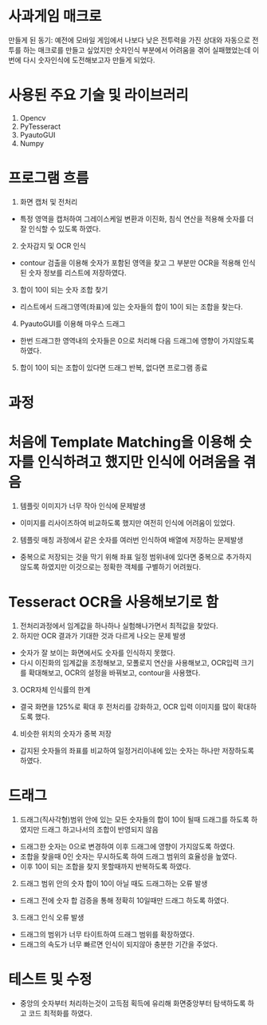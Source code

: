# 사과게임 매크로
만들게 된 동기: 예전에 모바일 게임에서 나보다 낮은 전투력을 가진 상대와 자동으로 전투를 하는 매크로를 만들고 싶었지만 숫자인식 부분에서 어려움을 겪어 실패했었는데 이번에 다시 숫자인식에 도전해보고자 만들게 되었다.

# 사용된 주요 기술 및 라이브러리
1. Opencv
2. PyTesseract
3. PyautoGUI
4. Numpy

# 프로그램 흐름
1. 화면 캡처 및 전처리
  - 특정 영역을 캡처하여 그레이스케일 변환과 이진화, 침식 연산을 적용해 숫자를 더 잘 인식할 수 있도록 하였다.
2. 숫자감지 및 OCR 인식
  - contour 검출을 이용해 숫자가 포함된 영역을 찾고 그 부분만 OCR을 적용해 인식된 숫자 정보를 리스트에 저장하였다.
3. 합이 10이 되는 숫자 조합 찾기
  - 리스트에서 드래그영역(좌표)에 있는 숫자들의 합이 10이 되는 조합을 찾는다.
4. PyautoGUI를 이용해 마우스 드래그
  - 한번 드래그한 영역내의 숫자들은 0으로 처리해 다음 드래그에 영향이 가지않도록 하였다.
5. 합이 10이 되는 조합이 있다면 드래그 반복, 없다면 프로그램 종료

# 과정
# 처음에 Template Matching을 이용해 숫자를 인식하려고 했지만 인식에 어려움을 겪음
1. 템플릿 이미지가 너무 작아 인식에 문제발생
  - 이미지를 리사이즈하여 비교하도록 했지만 여전히 인식에 어려움이 있었다.
2. 템플릿 매칭 과정에서 같은 숫자를 여러번 인식하여 배열에 저장하는 문제발생
  - 중복으로 저장되는 것을 막기 위해 좌표 일정 범위내에 있다면 중복으로 추가하지 않도록 하였지만 이것으로는 정확한 객체를 구별하기 어려웠다.

# Tesseract OCR을 사용해보기로 함
1. 전처리과정에서 임계값을 하나하나 실험해나가면서 최적값을 찾았다.
2. 하지만 OCR 결과가 기대한 것과 다르게 나오는 문제 발생
  - 숫자가 잘 보이는 화면에서도 숫자를 인식하지 못했다.
  - 다시 이진화의 임계값을 조정해보고, 모폴로지 연산을 사용해보고, OCR입력 크기를 확대해보고, OCR의 설정을 바꿔보고, contour을 사용했다.
3. OCR자체 인식률의 한계
  - 결국 화면을 125%로 확대 후 전처리를 강화하고, OCR 입력 이미지를 많이 확대하도록 했다.
4. 비슷한 위치의 숫자가 중복 저장
  - 감지된 숫자들의 좌표를 비교하여 일정거리이내에 있는 숫자는 하나만 저장하도록 하였다.

# 드래그
1. 드래그(직사각형)범위 안에 있는 모든 숫자들의 합이 10이 될때 드래그를 하도록 하였지만 드래그 하고나서의 조합이 반영되지 않음
  - 드래그한 숫자는 0으로 변경하여 이후 드래그에 영향이 가지않도록 하였다.
  - 조합을 찾을때 0인 숫자는 무시하도록 하여 드래그 범위의 효율성을 높였다.
  - 이후 10이 되는 조합을 찾지 못할때까지 반복하도록 하였다.
2. 드래그 범위 안의 숫자 합이 10이 아닐 때도 드래그하는 오류 발생
  - 드래그 전에 숫자 합 검증을 통해 정확히 10일때만 드래그 하도록 하였다.
3. 드래그 인식 오류 발생
  - 드래그의 범위가 너무 타이트하여 드래그 범위를 확장하였다.
  - 드래그의 속도가 너무 빠르면 인식이 되지않아 충분한 기간을 주었다.

# 테스트 및 수정
  - 중앙의 숫자부터 처리하는것이 고득점 획득에 유리해 화면중앙부터 탐색하도록 하고 코드 최적화를 하였다.
   


